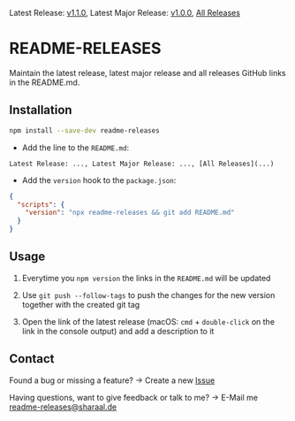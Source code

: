 Latest Release: [v1.1.0](https://github.com/Sharaal/readme-releases/releases/tag/v1.1.0), Latest Major Release: [v1.0.0](https://github.com/Sharaal/readme-releases/releases/tag/v1.0.0), [All Releases](https://github.com/Sharaal/readme-releases/releases)

# README-RELEASES

Maintain the latest release, latest major release and all releases GitHub links in the README.md.

## Installation

```bash
npm install --save-dev readme-releases
```

* Add the line to the `README.md`:

```
Latest Release: ..., Latest Major Release: ..., [All Releases](...)
```

* Add the `version` hook to the `package.json`:

```json
{
  "scripts": {
    "version": "npx readme-releases && git add README.md"
  }
}
```

## Usage

1. Everytime you `npm version` the links in the `README.md` will be updated

2. Use `git push --follow-tags` to push the changes for the new version together with the created git tag

3. Open the link of the latest release (macOS: `cmd` + `double-click` on the link in the console output) and add a description to it

## Contact

Found a bug or missing a feature? -> Create a new [Issue](https://github.com/Sharaal/readme-releases/issues)

Having questions, want to give feedback or talk to me? -> E-Mail me readme-releases@sharaal.de
